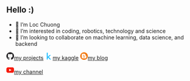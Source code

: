 ## Hello :)

- 👋 I’m Loc Chuong
- 👀 I’m interested in coding, robotics, technology and science
- 💞️ I’m looking to collaborate on machine learning, data science, and backend

<a href="https://github.com/iteam1"><img src='./assets/github.png' width='4%'>my projects</a>
<a href="https://www.kaggle.com/locchuong"><img src='./assets/kaggle.png' width='4%'>my kaggle</a>
<a href="https://locchuong96.github.io/me/"><img src='./assets/blog.png' width='4%'>my blog</a>
<!-- <a href="https://locchuong96.github.io/resume/"><img src='./assets/cv.png' width='4%'>my cv</a> -->
<a href="https://www.youtube.com/channel/UCiq2V2Pym7QD-o9LHFEFo9Q"><img src='./assets/youtube.png' width='4%'>my channel</a>
